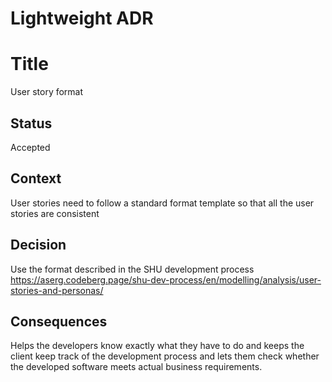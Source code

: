 # Lightweight ADR

# Title
User story format

## Status
Accepted

## Context
User stories need to follow a standard format template so that all the user stories are consistent

## Decision
Use the format described in the SHU development process
https://aserg.codeberg.page/shu-dev-process/en/modelling/analysis/user-stories-and-personas/

## Consequences
Helps the developers know exactly what they have to do and keeps the client keep track of the development process and lets them check whether the developed software meets actual business requirements.
